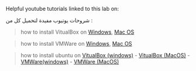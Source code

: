 Helpful youtube tutorials linked to this lab on:

شروحات يوتيوب مفيدة لتحميل كل من :
>how to install VitualBox on [Windows](https://www.youtube.com/watch?v=8mns5yqMfZk), [Mac OS](https://www.youtube.com/watch?v=hd0Lbtly41Y)


>how to install VMWare on [Windows](https://www.youtube.com/watch?v=9QXXyG0hKtI), [Mac OS](https://www.youtube.com/watch?v=EqcQPezLT58)


>how to install ubuntu on [VitualBox (windows)](https://www.youtube.com/watch?v=x5MhydijWmc) - [VitualBox (MacOS)](https://www.youtube.com/watch?v=Hzji7w882OY) - [VMWare(windows)](https://www.youtube.com/watch?v=9rUhGWijf9U) - [VMWare (MacOS)](https://www.youtube.com/watch?v=0A9-iEQJnT8)
